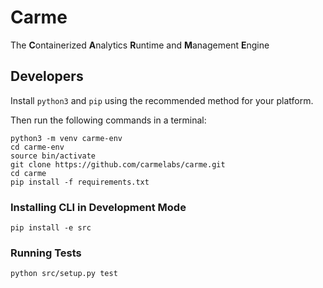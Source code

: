 # Carme
The **C**ontainerized **A**nalytics **R**untime and **M**anagement **E**ngine

## Developers
Install `python3` and `pip` using the recommended method for your platform.

Then run the following commands in a terminal:
```
python3 -m venv carme-env
cd carme-env
source bin/activate
git clone https://github.com/carmelabs/carme.git
cd carme
pip install -f requirements.txt
```

### Installing CLI in Development Mode
`pip install -e src`

### Running Tests
`python src/setup.py test`
